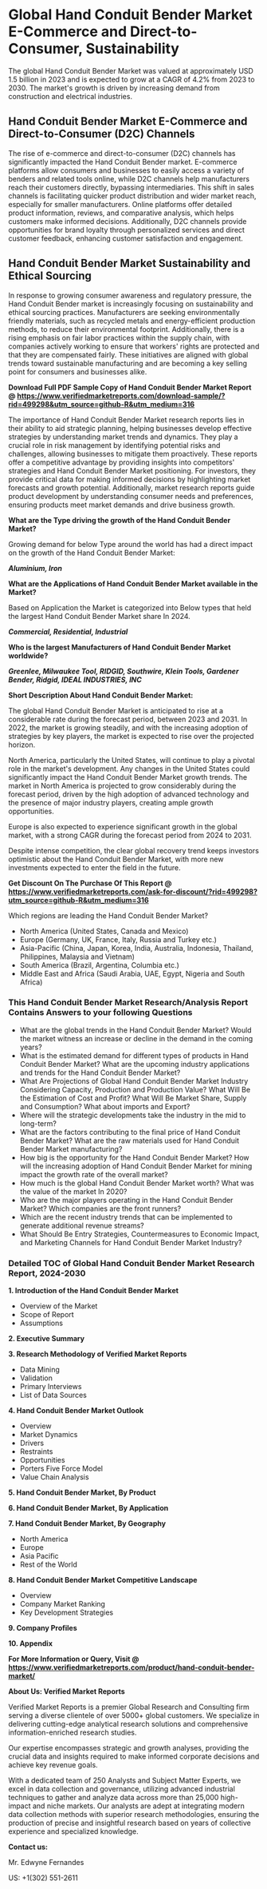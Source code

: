 <h1>Global Hand Conduit Bender Market E-Commerce and Direct-to-Consumer, Sustainability</h1><p class=""><p>The global Hand Conduit Bender Market was valued at approximately USD 1.5 billion in 2023 and is expected to grow at a CAGR of 4.2% from 2023 to 2030. The market's growth is driven by increasing demand from construction and electrical industries.</p> <h2>Hand Conduit Bender Market E-Commerce and Direct-to-Consumer (D2C) Channels</h2> <p>The rise of e-commerce and direct-to-consumer (D2C) channels has significantly impacted the Hand Conduit Bender market. E-commerce platforms allow consumers and businesses to easily access a variety of benders and related tools online, while D2C channels help manufacturers reach their customers directly, bypassing intermediaries. This shift in sales channels is facilitating quicker product distribution and wider market reach, especially for smaller manufacturers. Online platforms offer detailed product information, reviews, and comparative analysis, which helps customers make informed decisions. Additionally, D2C channels provide opportunities for brand loyalty through personalized services and direct customer feedback, enhancing customer satisfaction and engagement.</p> <h2>Hand Conduit Bender Market Sustainability and Ethical Sourcing</h2> <p>In response to growing consumer awareness and regulatory pressure, the Hand Conduit Bender market is increasingly focusing on sustainability and ethical sourcing practices. Manufacturers are seeking environmentally friendly materials, such as recycled metals and energy-efficient production methods, to reduce their environmental footprint. Additionally, there is a rising emphasis on fair labor practices within the supply chain, with companies actively working to ensure that workers' rights are protected and that they are compensated fairly. These initiatives are aligned with global trends toward sustainable manufacturing and are becoming a key selling point for consumers and businesses alike.</p> </p><p class=""><strong>Download Full PDF Sample Copy of Hand Conduit Bender Market Report @ <a href="https://www.verifiedmarketreports.com/download-sample/?rid=499298&utm_source=github-R&utm_medium=316" target="_blank">https://www.verifiedmarketreports.com/download-sample/?rid=499298&utm_source=github-R&utm_medium=316</a></strong></p><p>The importance of&nbsp;Hand Conduit Bender Market research reports lies in their ability to aid strategic planning, helping businesses develop effective strategies by understanding market trends and dynamics. They play a crucial role in risk management by identifying potential risks and challenges, allowing businesses to mitigate them proactively. These reports offer a competitive advantage by providing insights into competitors' strategies and Hand Conduit Bender Market positioning. For investors, they provide critical data for making informed decisions by highlighting market forecasts and growth potential. Additionally, market research reports guide product development by understanding consumer needs and preferences, ensuring products meet market demands and drive business growth.</p><p><strong>What are the&nbsp;Type driving the growth of the Hand Conduit Bender Market?</strong></p><p id="" class="">Growing demand for below Type around the world has had a direct impact on the growth of the Hand Conduit Bender Market:</p><p class=""><em><strong>Aluminium, Iron</strong></em></p><p class=""><strong>What are the&nbsp;Applications&nbsp;of Hand Conduit Bender Market available in the Market?</strong></p><p id="" class="">Based on Application the Market is categorized into Below types that held the largest Hand Conduit Bender Market share In 2024.</p><p class=""><em><strong>Commercial, Residential, Industrial</strong></em></p><p class=""><strong>Who is the largest Manufacturers of Hand Conduit Bender Market worldwide?</strong></p><p><em><strong>Greenlee, Milwaukee Tool, RIDGID, Southwire, Klein Tools, Gardener Bender, Ridgid, IDEAL INDUSTRIES, INC</strong></em></p><p id="" class=""><strong>Short Description About Hand Conduit Bender Market:</strong></p><p>The global Hand Conduit Bender Market is anticipated to rise at a considerable rate during the forecast period, between 2023 and 2031. In 2022, the market is growing steadily, and with the increasing adoption of strategies by key players, the market is expected to rise over the projected horizon.</p><p>North America, particularly the United States, will continue to play a pivotal role in the market's development. Any changes in the United States could significantly impact the Hand Conduit Bender Market growth trends. The market in North America is projected to grow considerably during the forecast period, driven by the high adoption of advanced technology and the presence of major industry players, creating ample growth opportunities.</p><p>Europe is also expected to experience significant growth in the global market, with a strong CAGR during the forecast period from 2024 to 2031.</p><p>Despite intense competition, the clear global recovery trend keeps investors optimistic about the Hand Conduit Bender Market, with more new investments expected to enter the field in the future.</p><p id="" class=""><strong>Get Discount On The Purchase Of This Report @ <a href="https://www.verifiedmarketreports.com/ask-for-discount/?rid=499298?utm_source=github-R&utm_medium=316" target="_blank">https://www.verifiedmarketreports.com/ask-for-discount/?rid=499298?utm_source=github-R&utm_medium=316</a></strong></p><p class="">Which regions are leading the Hand Conduit Bender Market?</p><ul><li>North America (United States, Canada and Mexico)</li><li>Europe (Germany, UK, France, Italy, Russia and Turkey etc.)</li><li>Asia-Pacific (China, Japan, Korea, India, Australia, Indonesia, Thailand, Philippines, Malaysia and Vietnam)</li><li>South America (Brazil, Argentina, Columbia etc.)</li><li>Middle East and Africa (Saudi Arabia, UAE, Egypt, Nigeria and South Africa)</li></ul><h3 id="" class="">This Hand Conduit Bender Market Research/Analysis Report Contains Answers to your following Questions</h3><ul><li>What are the global trends in the Hand Conduit Bender Market? Would the market witness an increase or decline in the demand in the coming years?</li><li>What is the estimated demand for different types of products in Hand Conduit Bender Market? What are the upcoming industry applications and trends for the Hand Conduit Bender Market?</li><li>What Are Projections of Global Hand Conduit Bender Market Industry Considering Capacity, Production and Production Value? What Will Be the Estimation of Cost and Profit? What Will Be Market Share, Supply and Consumption? What about imports and Export?</li><li>Where will the strategic developments take the industry in the mid to long-term?</li><li>What are the factors contributing to the final price of Hand Conduit Bender Market? What are the raw materials used for Hand Conduit Bender Market manufacturing?</li><li>How big is the opportunity for the Hand Conduit Bender Market? How will the increasing adoption of Hand Conduit Bender Market for mining impact the growth rate of the overall market?</li><li>How much is the global Hand Conduit Bender Market worth? What was the value of the market In 2020?</li><li>Who are the major players operating in the Hand Conduit Bender Market? Which companies are the front runners?</li><li>Which are the recent industry trends that can be implemented to generate additional revenue streams?</li><li>What Should Be Entry Strategies, Countermeasures to Economic Impact, and Marketing Channels for Hand Conduit Bender Market Industry?</li></ul><h3 id="" class="">Detailed TOC of Global Hand Conduit Bender Market Research Report, 2024-2030</h3><p id="" class=""><strong>1. Introduction of the Hand Conduit Bender Market</strong></p><ul><li>Overview of the Market</li><li>Scope of Report</li><li>Assumptions</li></ul><p id="" class=""><strong>2. Executive Summary</strong></p><p id="" class=""><strong>3. Research Methodology of Verified Market Reports</strong></p><ul><li>Data Mining</li><li>Validation</li><li>Primary Interviews</li><li>List of Data Sources</li></ul><p id="" class=""><strong>4. Hand Conduit Bender Market Outlook</strong></p><ul><li>Overview</li><li>Market Dynamics</li><li>Drivers</li><li>Restraints</li><li>Opportunities</li><li>Porters Five Force Model</li><li>Value Chain Analysis</li></ul><p id="" class=""><strong>5. Hand Conduit Bender Market, By Product</strong></p><p id="" class=""><strong>6. Hand Conduit Bender Market, By Application</strong></p><p id="" class=""><strong>7. Hand Conduit Bender Market, By Geography</strong></p><ul><li>North America</li><li>Europe</li><li>Asia Pacific</li><li>Rest of the World</li></ul><p id="" class=""><strong>8. Hand Conduit Bender Market Competitive Landscape</strong></p><ul><li>Overview</li><li>Company Market Ranking</li><li>Key Development Strategies</li></ul><p id="" class=""><strong>9. Company Profiles</strong></p><p id="" class=""><strong>10. Appendix</strong></p><p id="" class=""><strong>For More Information or Query, Visit @ <a href="https://www.verifiedmarketreports.com/product/hand-conduit-bender-market/" target="_blank">https://www.verifiedmarketreports.com/product/hand-conduit-bender-market/</a></strong></p><p id="" class=""><strong>About Us: Verified Market Reports</strong></p><p id="" class="">Verified Market Reports is a premier Global Research and Consulting firm serving a diverse clientele of over 5000+ global customers. We specialize in delivering cutting-edge analytical research solutions and comprehensive information-enriched research studies.</p><p id="" class="">Our expertise encompasses strategic and growth analyses, providing the crucial data and insights required to make informed corporate decisions and achieve key revenue goals.</p><p id="" class="">With a dedicated team of 250 Analysts and Subject Matter Experts, we excel in data collection and governance, utilizing advanced industrial techniques to gather and analyze data across more than 25,000 high-impact and niche markets. Our analysts are adept at integrating modern data collection methods with superior research methodologies, ensuring the production of precise and insightful research based on years of collective experience and specialized knowledge.</p><p id="" class=""><strong>Contact us:</strong></p><p id="" class="">Mr. Edwyne Fernandes</p><p id="" class="">US: +1(302) 551-2611</p>
